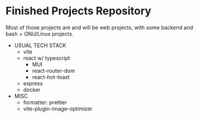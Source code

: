 # Finished Projects Repository

Most of those projects are and will be web projects,
with some backend and bash + GNU/Linux projects.

- USUAL TECH STACK
  - vite
  - react w/ typescript
    - MUI
    - react-router-dom
    - react-hot-toast
  - express
  - docker
- MISC
  - formatter: prettier
  - vite-plugin-image-optimizer

